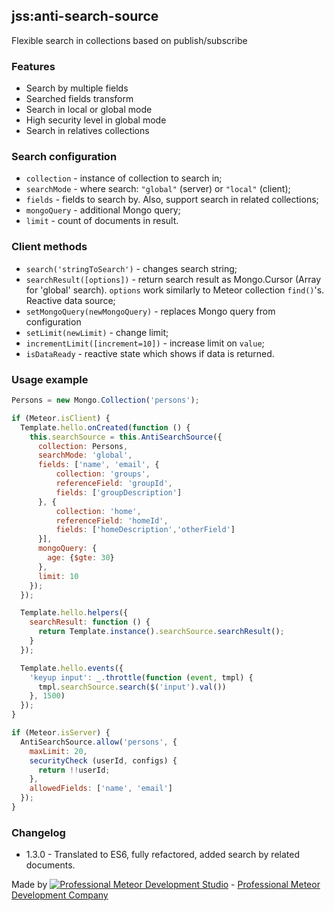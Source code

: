 ## jss:anti-search-source

Flexible search in collections based on publish/subscribe

### Features

* Search by multiple fields
* Searched fields transform
* Search in local or global mode
* High security level in global mode
* Search in relatives collections


### Search configuration

* `collection` - instance of collection to search in;
* `searchMode` - where search: `"global"` (server) or `"local"` (client);
* `fields` - fields to search by. Also, support search in related collections;
* `mongoQuery` - additional Mongo query;
* `limit` - count of documents in result.

### Client methods

* `search('stringToSearch')` - changes search string;
* `searchResult([options])` - return search result as Mongo.Cursor (Array for 'global' search). `options` work similarly to Meteor collection `find()`'s. Reactive data source;
* `setMongoQuery(newMongoQuery)` - replaces Mongo query from configuration
* `setLimit(newLimit)` - change limit;
* `incrementLimit([increment=10])` - increase limit on `value`;
* `isDataReady` - reactive state which shows if data is returned.

### Usage example

```js
Persons = new Mongo.Collection('persons');

if (Meteor.isClient) {
  Template.hello.onCreated(function () {
    this.searchSource = this.AntiSearchSource({
      collection: Persons,
      searchMode: 'global',
      fields: ['name', 'email', {
          collection: 'groups',
          referenceField: 'groupId',
          fields: ['groupDescription']
      }, {
          collection: 'home',
          referenceField: 'homeId',
          fields: ['homeDescription','otherField']
      }],
      mongoQuery: {
        age: {$gte: 30}
      },
      limit: 10
    });
  });

  Template.hello.helpers({
    searchResult: function () {
      return Template.instance().searchSource.searchResult();
    }
  });

  Template.hello.events({
    'keyup input': _.throttle(function (event, tmpl) {
      tmpl.searchSource.search($('input').val())
    }, 1500)
  });
}

if (Meteor.isServer) {
  AntiSearchSource.allow('persons', {
    maxLimit: 20,
    securityCheck (userId, configs) {
      return !!userId;
    },
    allowedFields: ['name', 'email']
  });
}
```

### Changelog

* 1.3.0 - Translated to ES6, fully refactored, added search by related documents.


Made by [![Professional Meteor Development Studio](http://s30.postimg.org/jfno1g71p/jss_xs.png)](http://jssolutionsdev.com) - [Professional Meteor Development Company](http://jssolutionsdev.com)
